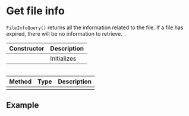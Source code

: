 # Get file info

`FileInfoQuery()` returns all the information related to the file. If a file has expired, there will be no information to retrieve.

| Constructor | Description |
| :--- | :--- |
|  | Initializes |

```text

```

| Method | Type | Description |
| :--- | :--- | :--- |
|  |  |  |

## Example

```text

```

